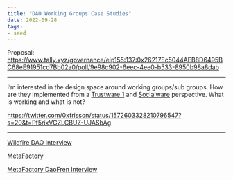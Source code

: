```yaml
---
title: "DAO Working Groups Case Studies"
date: 2022-09-28
tags:
- seed
---
```


Proposal: 
https://www.tally.xyz/governance/eip155:137:0x26217Ec5044AEB8D6495BC68eE91951cd7Bb02a0/poll/9e98c902-6eec-4ee0-b533-8950b98a8dab

------------------------------

I’m interested in the design space around working groups/sub groups. How are they implemented from a [Trustware 1](quartz/content/notes/Trustware%201.md) and [Socialware](/notes/Socialware.md) perspective. What is working and what is not?

https://twitter.com/0xfrisson/status/1572603328210796547?s=20&t=Pf5rixVGZLCBUZ-UJASbAg

-------------------------------

[Wildfire DAO Interview](/notes/Wildfire%20DAO%20Interview.md)

[MetaFactory](/notes/MetaFactory.md)

[MetaFactory DaoFren Interview](/notes/MetaFactory%20DaoFren%20Interview.md)



